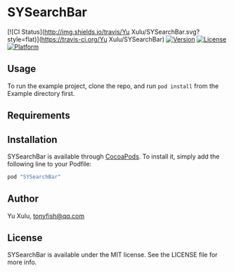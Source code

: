 # SYSearchBar

[![CI Status](http://img.shields.io/travis/Yu Xulu/SYSearchBar.svg?style=flat)](https://travis-ci.org/Yu Xulu/SYSearchBar)
[![Version](https://img.shields.io/cocoapods/v/SYSearchBar.svg?style=flat)](http://cocoapods.org/pods/SYSearchBar)
[![License](https://img.shields.io/cocoapods/l/SYSearchBar.svg?style=flat)](http://cocoapods.org/pods/SYSearchBar)
[![Platform](https://img.shields.io/cocoapods/p/SYSearchBar.svg?style=flat)](http://cocoapods.org/pods/SYSearchBar)

## Usage

To run the example project, clone the repo, and run `pod install` from the Example directory first.

## Requirements

## Installation

SYSearchBar is available through [CocoaPods](http://cocoapods.org). To install
it, simply add the following line to your Podfile:

```ruby
pod "SYSearchBar"
```

## Author

Yu Xulu, tonyfish@qq.com

## License

SYSearchBar is available under the MIT license. See the LICENSE file for more info.
